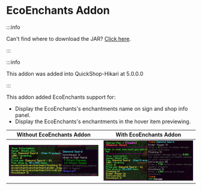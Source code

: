 # EcoEnchants Addon

:::info

Can't find where to download the JAR? [Click here](../faq/where-addons-compacts-at.md).

:::

:::info

This addon was added into QuickShop-Hikari at 5.0.0.0

:::

This addon added EcoEnchants support for:

* Display the EcoEnchants's enchantments name on sign and shop info panel.
* Display the EcoEnchants's enchantments in the hover item previewing.


| Without EcoEnchants Addon                             | With EcoEnchants Addon                             |
| ----------------------------------------------------- | -------------------------------------------------- |
| ![ecoenchants-without](./img/ecoenchants_without.jpg) | ![ecoenchants-without](./img/ecoenchants_with.jpg) |

